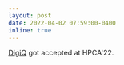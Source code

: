 ```yaml
---
layout: post
date: 2022-04-02 07:59:00-0400
inline: true
---
```


[DigiQ](https://ieeexplore.ieee.org/document/9773260) got accepted at HPCA'22.
